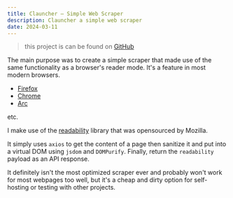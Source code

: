 ```yaml
---
title: Clauncher — Simple Web Scraper
description: Clauncher a simple web scraper
date: 2024-03-11
---
```


> this project is can be found on [GitHub](https://github.com/VVoruganti/clauncher)

The main purpose was to create a simple scraper that made use of the same
functionality as a browser's reader mode. It's a feature in most modern
browsers. 

* [Firefox](https://support.mozilla.org/en-US/kb/firefox-reader-view-clutter-free-web-pages)
* [Chrome](https://support.google.com/chrome/answer/14218344?hl=en)
* [Arc](https://www.reddit.com/r/ArcBrowser/comments/yn5rfj/reader_mode_like_feature/)

etc.

I make use of the [readability](https://github.com/mozilla/readability) library
that was opensourced by Mozilla. 

It simply uses `axios` to get the content of a page then sanitize it and put
into a virtual DOM using `jsdom` and `DOMPurify`. Finally, return the
`readability` payload as an API response. 

It definitely isn't the most optimized scraper ever and probably won't work for
most webpages too well, but it's a cheap and dirty option for self-hosting or
testing with other projects. 

